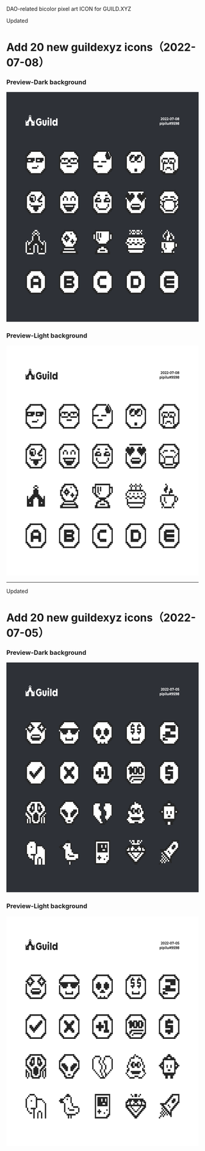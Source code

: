 DAO-related bicolor pixel art ICON for GUILD.XYZ


Updated
# Add 20 new guildexyz icons（2022-07-08）
### Preview-Dark background
<img src="https://raw.githubusercontent.com/0xpipilu/GuildXYZ-ICON/GuildXYZ-ICON/guildxyz-icon-0708/guildxyz-icon-bgdark-0708.png" width="600" height="600" alt="guild.xyz"/><br/>

### Preview-Light background
<img src="https://raw.githubusercontent.com/0xpipilu/GuildXYZ-ICON/GuildXYZ-ICON/guildxyz-icon-0708/guildxyz-icon-bglight-0708.png" width="600" height="600" alt="guild.xyz"/><br/>

***
Updated
# Add 20 new guildexyz icons（2022-07-05）
### Preview-Dark background
<img src="https://raw.githubusercontent.com/0xpipilu/GuildXYZ-ICON/main-0705/guildxyz-icon-0705/guildxyz-icon-bgdark-0705.png" width="600" height="600" alt="guild.xyz"/><br/>

### Preview-Light background
<img src="https://raw.githubusercontent.com/0xpipilu/GuildXYZ-ICON/main-0705/guildxyz-icon-0705/guildxyz-icon-bglight-0705.png" width="600" height="600" alt="guild.xyz"/><br/>
